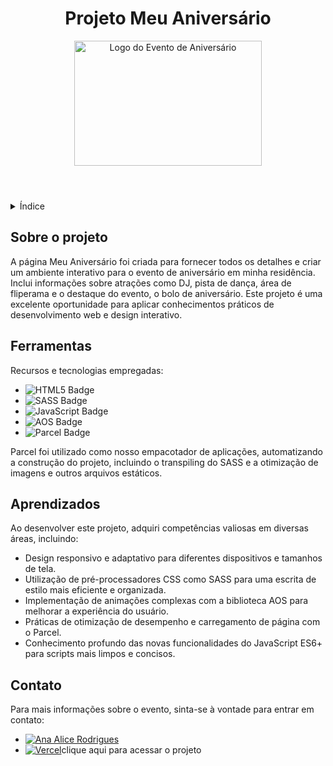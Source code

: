 <!DOCTYPE html>
<html lang="pt-br">
<head>
    <meta charset="UTF-8">
    <meta name="viewport" content="width=device-width, initial-scale=1.0">
    
</head>
<body>

<header>
    <h1>Projeto Meu Aniversário</h1>
    <img src="https://www.seekpng.com/png/full/313-3139014_happy-birthday-background-png-images-birthday-png-text.png" alt="Logo do Evento de Aniversário" width="300" height="200">
</header>

<details>
    <summary>Índice</summary>
    <ol>
        <li><a href="#sobre-o-projeto">Sobre o projeto</a></li>
        <li><a href="#ferramentas">Ferramentas</a></li>
        <li><a href="#aprendizados">Aprendizados</a></li>
        <li><a href="#contato">Contato</a></li>
    </ol>
</details>

<section id="sobre-o-projeto">
    <h2>Sobre o projeto</h2>
    <p>
       A página Meu Aniversário foi criada para fornecer todos os detalhes e criar um ambiente interativo para o evento de aniversário em minha residência. Inclui informações sobre atrações como DJ, pista de dança, área de fliperama e o destaque do evento, o bolo de aniversário. Este projeto é uma excelente oportunidade para aplicar conhecimentos práticos de desenvolvimento web e design interativo.
    </p>
</section>

<!-- Ferramentas -->
<section id="ferramentas">
    <h2>Ferramentas</h2>
    <p>Recursos e tecnologias empregadas:</p>
    <ul>
        <li><img src="https://img.shields.io/badge/HTML5-E34F26?style=for-the-badge&logo=html5&logoColor=white" alt="HTML5 Badge"></li>
        <li><img src="https://img.shields.io/badge/SASS-hotpink.svg?style=for-the-badge&logo=SASS&logoColor=white" alt="SASS Badge"></li>
        <li><img src="https://img.shields.io/badge/JavaScript-F7DF1E?style=for-the-badge&logo=javascript&logoColor=black" alt="JavaScript Badge"></li>
        <li><img src="https://img.shields.io/badge/AOS-green.svg?style=for-the-badge&logo=AOS&logoColor=white" alt="AOS Badge"></li>
        <li><img src="https://img.shields.io/badge/Parcel-333?style=for-the-badge&logo=Parcel&logoColor=white" alt="Parcel Badge"></li>
    </ul>
    <p>Parcel foi utilizado como nosso empacotador de aplicações, automatizando a construção do projeto, incluindo o transpiling do SASS e a otimização de imagens e outros arquivos estáticos.</p>
</section>

<!-- Aprendizados -->
<section id="aprendizados">
    <h2>Aprendizados</h2>
    <p>
        Ao desenvolver este projeto, adquiri competências valiosas em diversas áreas, incluindo:
    </p>
    <ul>
        <li>Design responsivo e adaptativo para diferentes dispositivos e tamanhos de tela.</li>
        <li>Utilização de pré-processadores CSS como SASS para uma escrita de estilo mais eficiente e organizada.</li>
        <li>Implementação de animações complexas com a biblioteca AOS para melhorar a experiência do usuário.</li>
        <li>Práticas de otimização de desempenho e carregamento de página com o Parcel.</li>
        <li>Conhecimento profundo das novas funcionalidades do JavaScript ES6+ para scripts mais limpos e concisos.</li>
    </ul>
</section>

<section id="contato">
    <h2>Contato</h2>
    <p>Para mais informações sobre o evento, sinta-se à vontade para entrar em contato:</p>
     <ul>
    <li><a href="https://linktr.ee/anaeanali5" target="_blank"><img src="https://img.shields.io/badge/Ana_Alice_Rodrigues-blue?style=for-the-badge" alt="Ana Alice Rodrigues"></a></li>
    <li><a href="https://contador-aniversario-ana.vercel.app/" target="_blank"><img src="https://img.shields.io/badge/Vercel-000000?style=for-the-badge&logo=vercel&logoColor=white" alt="Vercel"></a>clique aqui para acessar o projeto</li>
     </ul>
</section>

</body>
</html>
